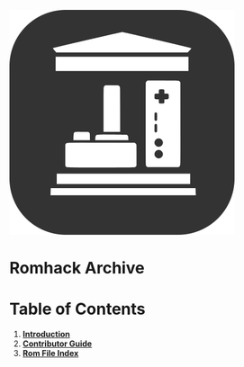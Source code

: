 ![videogame archive](./docs/brand/videogame-archive-(alt).png "Videogame Archive")

# Romhack Archive

# Table of Contents
1. [**Introduction**](./INTRODUCTION.md)
2. [**Contributor Guide**](./CONTRIBUTOR-GUIDE.md)
3. [**Rom File Index**](./ROM-FILE-INDEX.md)
